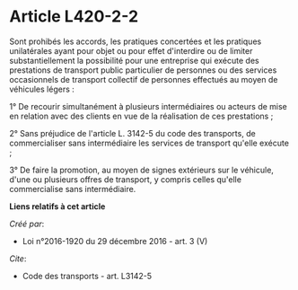 # Article L420-2-2

Sont prohibés les accords, les pratiques concertées et les pratiques unilatérales ayant pour objet ou pour effet d'interdire
ou de limiter substantiellement la possibilité pour une entreprise qui exécute des prestations de transport public
particulier de personnes ou des services occasionnels de transport collectif de personnes effectués au moyen de véhicules
légers : 

1° De recourir simultanément à plusieurs intermédiaires ou acteurs de mise en relation avec des clients en vue de la
réalisation de ces prestations ; 

2° Sans préjudice de l'article L. 3142-5 du code des transports, de commercialiser sans intermédiaire les services de
transport qu'elle exécute ; 

3° De faire la promotion, au moyen de signes extérieurs sur le véhicule, d'une ou plusieurs offres de transport, y compris
celles qu'elle commercialise sans intermédiaire.

**Liens relatifs à cet article**

_Créé par_:

  - Loi n°2016-1920 du 29 décembre 2016 - art. 3 (V)

_Cite_:

  - Code des transports - art. L3142-5

